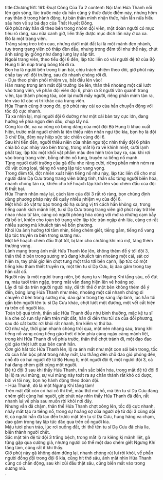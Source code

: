 title:Chương161: 161: Đoạt Công Của Ta 2
content:
Nội tâm Hứa Thanh nổi lên gợn sóng, lúc trước mặc dù hắn cũng ý thức được điểm này, nhưng hôm nay thân ở trong hành động, tự bản thân mình nhận thức, hắn lần nữa hiểu sâu hơn về sự bá đạo của Thất Huyết Đồng.<br>Giờ phút này hắn đi theo bên trong nhóm đội viên, một đoàn người có mục tiêu rõ ràng, sau nửa canh giờ, liền thấy được mục đích lần này ở xa xa.<br>Đó là một trang viên.<br>Trăng sáng treo trên cao, nhưng dưới mặt đất lại là một mảnh đen nhánh, tuy trong trang viên có thắp đèn dầu, nhưng trong đêm tối như thế này, chút ánh sáng ấy giống như đang lung lay sắp tắt.<br>Ngoài trang viên, theo tiểu đội 6 đến, lập tức liền có vài người đệ tử của Bộ Hung ti ẩn núp trong bóng tối đi ra.<br>Bọn họ là người bên trong ti an bài, chịu trách nhiệm theo dõi, giờ phút này chắp tay với đội trưởng, sau đó nhanh chóng rời đi.<br>- Dựa theo phân phối nhiệm vụ, bắt đầu lẻn vào!<br>Hàn mang trong ánh mắt đội trưởng lóe lên, thân thể nhoáng một cái lướt vào trang viên, về phần đội viên đội 6, phân ra 8 người vờn quanh trang viên, tạo thành phong tỏa, còn lại mười mấy người, riêng phần mình tản ra, lẻn vào từ các vị trí khác của trang viên.<br>Hứa Thanh cũng ở trong đó, giờ phút này cái eo của hắn chuyển động với tốc độ cực nhanh.<br>Từ xa nhìn lại, mọi người đội 6 dường như một cái bàn tay cực lớn, đang hướng về phía ngọn đèn dầu, chụp lấy nó.<br>Cùng lúc đó, xa xa cũng có bóng dáng của một đội Bộ Hung ti khác xuất hiện, trước mắt người chính là tên thiếu niên nhân ngư tộc kia, bọn họ là đội 3 chữ Địa, đêm nay hiệp sức tác chiến cùng đội 6.<br>Sau khi tiến đến, người thiếu niên của nhân ngư tộc nhìn thấy đội 6 phân chia bố cục nhảy vào bên trong, trong mắt lộ ra vẻ khinh miệt, cười lạnh phất tay, lập tức một khối vật phẩm màu đen hình tròn bay ra, sau khi rơi vào trong trang viên, bỗng nhiên nổ tung, truyền ra tiếng nổ mạnh.<br>Từng người dưới trướng của gã đều nhe răng cười, riêng phần mình ném ra đồ vật cùng loại, tiếng nổ vang lập tức vang vọng.<br>Trong đêm tối, đột nhiên xuất hiện tiếng nổ như này, lập tức liền để cho mọi người đám Dạ Cưu trong trang viên bừng tỉnh, thần sắc từng người biến hóa, nhanh chóng tản ra, khiến cho kế hoạch tập kích lẻn vào chém đầu của đội 6 thất bại.<br>Hứa Thanh nhăn mày lại, cách làm của đội 3 rất rõ ràng, bọn chúng định dùng phương pháp này để quấy nhiễu nhiệm vụ của đội 6.<br>Một khối đồ vật tự bạo trong đó hạ xuống vị trí cách hắn không xa, trong tiếng oanh kích mãnh liệt, tu sĩ Dạ Cưu trong trang viên giờ phút này trở lên nhao nhao tứ tán, càng có người phóng hỏa cùng với mở ra những cạm bẫy đã bố trí, khiến cho toàn bộ trang viên lập tức tràn ngập ánh lửa, càng có rất nhiều sương mù khuếch tán về bốn phương.<br>Khói lửa ảnh hưởng tới tầm nhìn, tiếng chém giết, tiếng gầm, tiếng nổ vang lập tức truyền ra bên trong sương mù.<br>Một kế hoạch chém đầu thật tốt, bị làm cho chướng khí mù mịt, tăng thêm thương vong.<br>Lãnh mang trong ánh mắt Hứa Thanh lóe lên, không thèm để ý tới đội 3, thân thể ở bên trong sương mù đang khuếch tán nhoáng một cái, sát cơ hiện ra, tay phải giơ lên chợt tung một trảo tới bên cạnh, lập tức có một tiếng kêu thảm thiết truyền ra, một tên tu sĩ Dạ Cưu, bị dao găm trong tay hắn cắt cổ.<br>Người này là một người trung niên, bộ dạng tu vi Ngưng Khí tầng sáu, cổ đứt ra, máu tươi tràn ngập, trong mắt vẫn đang hiện lên vẻ hoảng sợ.<br>Lấy đi túi da trên người người này, để thi thể ở một bên không thèm để ý đến, bóng lưng Hứa Thanh như mèo, nhoáng một cái nhanh chóng di chuyển ở bên trong sương mù, dao găm trong tay sáng lấp lánh, lúc hắn tới gần bên người tên tu sĩ Dạ Cưu khác, chợt lướt một đường, một vết cắt hiện ra trên cổ người kia.<br>Toàn bộ quá trình, thần sắc Hứa Thanh đều như bình thường, mặc kệ tu sĩ kia che cổ run rẩy nằm trên mặt đất, hắn đi đến thu túi da của đối phương, sau đó cất bước rời khỏi rất nhanh, tìm kiếm vị thứ ba.<br>Cứ như vậy, thời gian nhanh chóng trôi qua, một nén nhang sau, trong khi tiếng nổ vang cùng tiếng gào thét ở bốn phía càng ngày càng mãnh liệt, trong khi Hứa Thanh đi về phía trước, thân thể chợt tránh đi, một đạo đao gió gào thét lướt qua bên cạnh hắn.<br>Cơn gió hất tóc Hứa Thanh lên, lộ ra ánh mắt như một con sói bên trong, tốc độ của hắn bộc phát trong nháy mắt, lao thẳng đến chỗ đao gió phóng đến, chỗ đó có hai người đệ tử Bộ Hung ti, một người đội 6, một người đội 3, cả hai đang chém giết cùng một người.<br>Đệ tử đội 3 sau khi thấy Hứa Thanh, thần sắc biến hóa, trong mắt đệ tử đội 6 lại lộ ra vui mừng, sự vui mừng này toát ra sự chân thành rất khó có được, bởi vì tối nay, bọn họ hành động theo đoàn đội.<br>- Hứa Thanh, đó là một Ngưng Khí tầng tám!<br>Trên mặt đất còn có hai cỗ thi thể, máu thịt mơ hồ, mà tên tu sĩ Dạ Cưu đang chém giết cùng hai người, giờ phút này nhìn thấy Hứa Thanh đã đến, rất nhanh lui về phía sau muốn rời khỏi nơi đây.<br>Nhưng vẫn đã chậm, thân thể Hứa Thanh chợt xông lên, tốc độ cực nhanh, nháy mắt tạo ra tiếng nổ, trong sự hoảng sợ của người đệ tử đội 3 cùng đội 6, cả người hắn đã lao đến trước mặt tên tu sĩ Dạ Cưu, hung hăng va chạm, dao găm trong tay lập tức đảo qua trên cổ người kia.<br>Máu tươi phun trào, lúc rơi xuống đất, thi thể tên tu sĩ Dạ Cưu đã chia lìa, biến thành người chết.<br>Sắc mặt tên đệ tử đội 3 trắng bệch, trong mắt lộ ra kiêng kị mãnh liệt, gã từng gặp qua cường giả, nhưng người có thể một dao chém giết Ngưng Khí tầng tám, cũng rất ít khi thấy.<br>Giờ phút này gã không dám dừng lại, nhanh chóng rút lui rời khỏi, về phần người đồng đội trong đội 6 kia, cũng hít thở sâu, ánh mắt nhìn Hứa Thanh cũng có chấn động, sau khi cúi đầu thật sâu, cũng biến mất vào trong sương mù.<br>.<br>